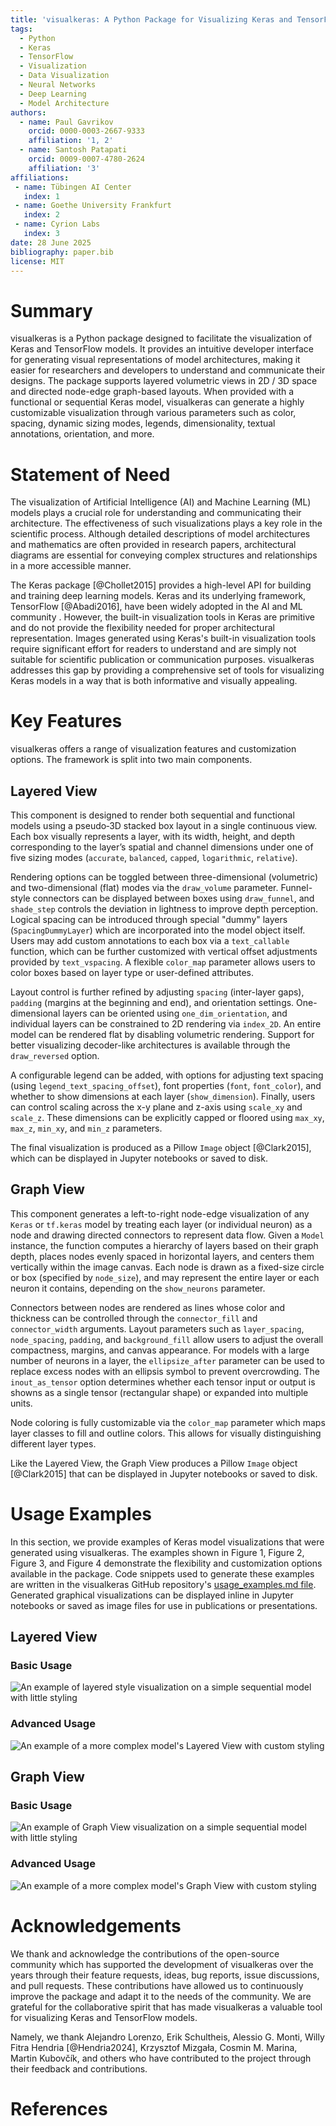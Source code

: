 ```yaml
---
title: 'visualkeras: A Python Package for Visualizing Keras and TensorFlow Models'
tags:
  - Python
  - Keras
  - TensorFlow
  - Visualization
  - Data Visualization
  - Neural Networks
  - Deep Learning
  - Model Architecture
authors:
  - name: Paul Gavrikov
    orcid: 0000-0003-2667-9333
    affiliation: '1, 2'
  - name: Santosh Patapati
    orcid: 0009-0007-4780-2624
    affiliation: '3'
affiliations:
 - name: Tübingen AI Center
   index: 1
 - name: Goethe University Frankfurt
   index: 2
 - name: Cyrion Labs
   index: 3
date: 28 June 2025
bibliography: paper.bib
license: MIT
---
```


# Summary

visualkeras is a Python package designed to facilitate the visualization of Keras and TensorFlow models. It provides an intuitive developer interface for generating visual representations of model architectures, making it easier for researchers and developers to understand and communicate their designs. The package supports layered volumetric views in 2D / 3D space and directed node-edge graph-based layouts. When provided with a functional or sequential Keras model, visualkeras can generate a highly customizable visualization through various parameters such as color, spacing, dynamic sizing modes, legends, dimensionality, textual annotations, orientation, and more.

# Statement of Need

The visualization of Artificial Intelligence (AI) and Machine Learning (ML) models plays a crucial role for understanding and communicating their architecture. The effectiveness of such visualizations plays a key role in the scientific process. Although detailed descriptions of model architectures and mathematics are often provided in research papers, architectural diagrams are essential for conveying complex structures and relationships in a more accessible manner.

The Keras package [@Chollet2015] provides a high-level API for building and training deep learning models. Keras and its underlying framework, TensorFlow [@Abadi2016], have been widely adopted in the AI and ML community . However, the built-in visualization tools in Keras are primitive and do not provide the flexibility needed for proper architectural representation. Images generated using Keras's built-in visualization tools require significant effort for readers to understand and are simply not suitable for scientific publication or communication purposes. visualkeras addresses this gap by providing a comprehensive set of tools for visualizing Keras models in a way that is both informative and visually appealing.

# Key Features
visualkeras offers a range of visualization features and customization options. The framework is split into two main components.

## Layered View
This component is designed to render both sequential and functional models using a pseudo‑3D stacked box layout in a single continuous view. Each box visually represents a layer, with its width, height, and depth corresponding to the layer’s spatial and channel dimensions under one of five sizing modes (`accurate`, `balanced`, `capped`, `logarithmic`, `relative`). 

Rendering options can be toggled between three-dimensional (volumetric) and two-dimensional (flat) modes via the `draw_volume` parameter. Funnel-style connectors can be displayed between boxes using `draw_funnel`, and `shade_step` controls the deviation in lightness to improve depth perception. Logical spacing can be introduced through special "dummy" layers (`SpacingDummyLayer`) which are incorporated into the model object itself. Users may add custom annotations to each box via a `text_callable` function, which can be further customized with vertical offset adjustments provided by `text_vspacing`. A flexible `color_map` parameter allows users to color boxes based on layer type or user-defined attributes.

Layout control is further refined by adjusting `spacing` (inter-layer gaps), `padding` (margins at the beginning and end), and orientation settings. One-dimensional layers can be oriented using `one_dim_orientation`, and individual layers can be constrained to 2D rendering via `index_2D`. An entire model can be rendered flat by disabling volumetric rendering. Support for better visualizing decoder-like architectures is available through the `draw_reversed` option.

A configurable legend can be added, with options for adjusting text spacing (using `legend_text_spacing_offset`), font properties (`font`, `font_color`), and whether to show dimensions at each layer (`show_dimension`). Finally, users can control scaling across the x-y plane and z-axis using `scale_xy` and `scale_z`. These dimensions can be explicitly capped or floored using `max_xy`, `max_z`, `min_xy`, and `min_z` parameters.

The final visualization is produced as a Pillow `Image` object [@Clark2015], which can be displayed in Jupyter notebooks or saved to disk.

## Graph View
This component generates a left-to-right node-edge visualization of any `Keras` or `tf.keras` model by treating each layer (or individual  neuron) as a node and drawing directed connectors to represent data flow. Given a `Model` instance, the function computes a hierarchy of layers based on their graph depth, places nodes evenly spaced in horizontal layers, and centers them vertically within the image canvas. Each node is drawn as a fixed-size circle or box (specified by `node_size`), and may represent the entire layer or each neuron it contains, depending on the `show_neurons` parameter.

Connectors between nodes are rendered as lines whose color and thickness can be controlled through the `connector_fill` and `connector_width` arguments. Layout parameters such as `layer_spacing`, `node_spacing`, `padding`, and `background_fill` allow users to adjust the overall compactness, margins, and canvas appearance. For models with a large number of neurons in a layer, the `ellipsize_after` parameter can be used to replace excess nodes with an ellipsis symbol to prevent overcrowding. The `inout_as_tensor` option determines whether each tensor input or output is showns as a single tensor (rectangular shape) or expanded into multiple units.

Node coloring is fully customizable via the `color_map` parameter which maps layer classes to fill and outline colors. This allows for visually distinguishing different layer types.

Like the Layered View, the Graph View produces a Pillow `Image` object [@Clark2015] that can be displayed in Jupyter notebooks or saved to disk.

# Usage Examples
In this section, we provide examples of Keras model visualizations that were generated using visualkeras. The examples shown in Figure 1, Figure 2, Figure 3, and Figure 4 demonstrate the flexibility and customization options available in the package. Code snippets used to generate these examples are written in the visualkeras GitHub repository's [usage_examples.md file](https://github.com/paulgavrikov/visualkeras/blob/master/examples/usage_examples.md). Generated graphical visualizations can be displayed inline in Jupyter notebooks or saved as image files for use in publications or presentations.

## Layered View

### Basic Usage

![An example of layered style visualization on a simple sequential model with little styling](joss_figures/figure1_layered_basic.png)

### Advanced Usage

![An example of a more complex model's Layered View with custom styling](joss_figures/figure2_layered_advanced.png)

## Graph View

### Basic Usage

![An example of Graph View visualization on a simple sequential model with little styling](joss_figures/figure3_graph_basic.png)

### Advanced Usage

![An example of a more complex model's Graph View with custom styling](joss_figures/figure4_graph_advanced.png)

# Acknowledgements
We thank and acknowledge the contributions of the open-source community which has supported the development of visualkeras over the years through their feature requests, ideas, bug reports, issue discussions, and pull requests.  These contributions have allowed us to continuously improve the package and adapt it to the needs of the community. We are grateful for the collaborative spirit that has made visualkeras a valuable tool for visualizing Keras and TensorFlow models.

Namely, we thank Alejandro Lorenzo, Erik Schultheis, Alessio G. Monti, Willy Fitra Hendria [@Hendria2024], Krzysztof Mizgała, Cosmin M. Marina, Martin Kubovčík, and others who have contributed to the project through their feedback and contributions.

# References
